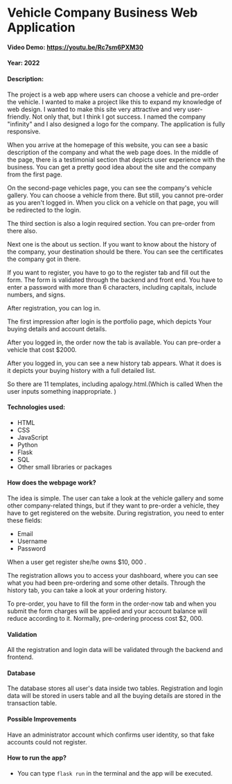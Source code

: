 # Vehicle Company Business Web Application

#### Video Demo: https://youtu.be/Rc7sm6PXM30

#### Year: 2022

#### Description:

The project is a web app where users can choose a vehicle and pre-order the vehicle. I wanted to make a project like this to expand my knowledge of web design. I wanted to make this site very attractive and very user-friendly. Not only that, but I think I got success. I named the company "infinity" and I also designed a logo for the company. The application is fully responsive.

When you arrive at the homepage of this website, you can see a basic description of the company and what the web page does. In the middle of the page, there is a testimonial section that depicts user experience with the business. You can get a pretty good idea about the site and the company from the first page.

On the second-page vehicles page, you can see the company's vehicle gallery. You can choose a vehicle from there. But still, you cannot pre-order as you aren't logged in. When you click on a vehicle on that page, you will be redirected to the login.

The third section is also a login required section. You can pre-order from there also.

Next one is the about us section. If you want to know about the history of the company, your destination should be there. You can see the certificates the company got in there.

If you want to register, you have to go to the register tab and fill out the form. The form is validated through the backend and front end. You have to enter a password with more than 6 characters, including capitals, include numbers, and signs.

After registration, you can log in.

The first impression after login is the portfolio page, which depicts Your buying details and account details.

After you logged in, the order now the tab is available. You can pre-order a vehicle that cost $2000.

After you logged in, you can see a new history tab appears. What it does is it depicts your buying history with a full detailed list.

So there are 11 templates, including apalogy.html.(Which is called When the user inputs something inappropriate. )

#### Technologies used:

- HTML
- CSS
- JavaScript
- Python
- Flask
- SQL
- Other small libraries or packages


#### How does the webpage work?

The idea is simple. The user can take a look at the vehicle gallery and some other company-related things, but if they want to pre-order a vehicle, they have to get registered on the website. During registration, you need to enter these fields:

- Email
- Username
- Password

When a user get register she/he owns $10, 000 .

The registration allows you to access your dashboard, where you can see what you had been pre-ordering and some other details. Through the history tab, you can take a look at your ordering history.

To pre-order, you have to fill the form in the order-now tab and when you submit the form charges will be applied and your account balance will reduce according to it. Normally, pre-ordering process cost $2, 000.

#### Validation

All the registration and login data will be validated through the backend and frontend.



#### Database

The database stores all user's data inside two tables. Registration and login data will be stored in users table and all the buying details are stored in the transaction table.

#### Possible Improvements

Have an administrator account which confirms user identity, so that fake accounts could not register.

#### How to run the app?

- You can type `flask run` in the terminal and the app will be executed.
